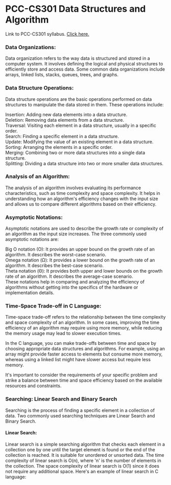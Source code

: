 # PCC-CS301 Data Structures and Algorithm
Link to PCC-CS301 syllabus. [Click here.](http://makautexam.net/aicte_details/Syllabus/IT/sem3.pdf)
### Data Organizations:

Data organization refers to the way data is structured and stored in a computer system. It involves defining the logical and physical structures to efficiently store and access data. Some common data organizations include arrays, linked lists, stacks, queues, trees, and graphs.

### Data Structure Operations:

Data structure operations are the basic operations performed on data structures to manipulate the data stored in them. These operations include:

Insertion: Adding new data elements into a data structure.<br>
Deletion: Removing data elements from a data structure.<br>
Traversal: Visiting each element in a data structure, usually in a specific order.<br>
Search: Finding a specific element in a data structure.<br>
Update: Modifying the value of an existing element in a data structure.<br>
Sorting: Arranging the elements in a specific order.<br>
Merging: Combining two or more data structures into a single data structure.<br>
Splitting: Dividing a data structure into two or more smaller data structures.<br>
### Analysis of an Algorithm:

The analysis of an algorithm involves evaluating its performance characteristics, such as time complexity and space complexity. It helps in understanding how an algorithm's efficiency changes with the input size and allows us to compare different algorithms based on their efficiency.

### Asymptotic Notations:

Asymptotic notations are used to describe the growth rate or complexity of an algorithm as the input size increases. The three commonly used asymptotic notations are:

Big O notation (O): It provides an upper bound on the growth rate of an algorithm. It describes the worst-case scenario.<br>
Omega notation (Ω): It provides a lower bound on the growth rate of an algorithm. It describes the best-case scenario.<br>
Theta notation (Θ): It provides both upper and lower bounds on the growth rate of an algorithm. It describes the average-case scenario.<br>
These notations help in comparing and analyzing the efficiency of algorithms without getting into the specifics of the hardware or implementation details.

### Time-Space Trade-off in C Language:

Time-space trade-off refers to the relationship between the time complexity and space complexity of an algorithm. In some cases, improving the time efficiency of an algorithm may require using more memory, while reducing the memory usage may lead to slower execution times.

In the C language, you can make trade-offs between time and space by choosing appropriate data structures and algorithms. For example, using an array might provide faster access to elements but consume more memory, whereas using a linked list might have slower access but require less memory.

It's important to consider the requirements of your specific problem and strike a balance between time and space efficiency based on the available resources and constraints.

### Searching: Linear Search and Binary Search

Searching is the process of finding a specific element in a collection of data. Two commonly used searching techniques are Linear Search and Binary Search.

#### Linear Search:
Linear search is a simple searching algorithm that checks each element in a collection one by one until the target element is found or the end of the collection is reached.
It is suitable for unordered or unsorted data.
The time complexity of linear search is O(n), where 'n' is the number of elements in the collection.
The space complexity of linear search is O(1) since it does not require any additional space.
Here's an example of linear search in C language:
